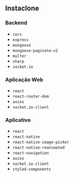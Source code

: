 ## Instaclone

### Backend

- `cors`
- `express`
- `mongoose`
- `mongoose-paginate-v2`
- `multer`
- `sharp`
- `socket.io`

### Aplicação Web

- `react`
- `react-router-dom`
- `axios`
- `socket.io-client`

### Aplicativo

- `react`
- `react-native`
- `react-native-image-picker`
- `react-native-reanimated`
- `react-navigation`
- `axios`
- `socket.io-client`
- `styled-components`